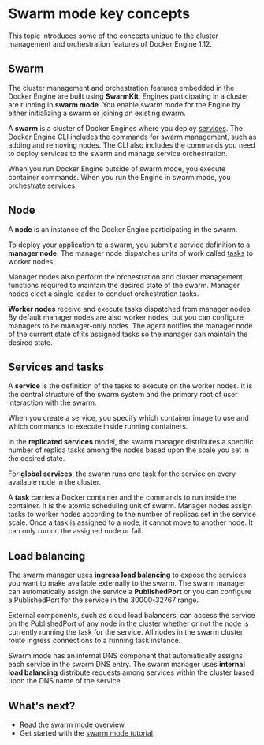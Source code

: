 <!--[metadata]>
+++
title = "Swarm mode key concepts"
description = "Introducing key concepts for Docker Engine swarm mode"
keywords = ["docker, container, cluster, swarm mode"]
advisory = "rc"
[menu.main]
identifier="swarm-mode-concepts"
parent="engine_swarm"
weight="2"
+++
<![end-metadata]-->
# Swarm mode key concepts

This topic introduces some of the concepts unique to the cluster management and
orchestration features of Docker Engine 1.12.

## Swarm

The cluster management and orchestration features embedded in the Docker Engine
are built using **SwarmKit**. Engines participating in a cluster are
running in **swarm mode**. You enable swarm mode for the Engine by either
initializing a swarm or joining an existing swarm.

A **swarm** is a cluster of Docker Engines where you deploy
[services](#Services-and-tasks). The Docker Engine CLI includes the commands for
swarm management, such as adding and removing nodes. The CLI also includes the
commands you need to deploy services to the swarm and manage service
orchestration.

When you run Docker Engine outside of swarm mode, you execute container
commands. When you run the Engine in swarm mode, you orchestrate services.

## Node

A **node** is an instance of the Docker Engine participating in the swarm.

To deploy your application to a swarm, you submit a service definition to a
**manager node**. The manager node dispatches units of work called
[tasks](#Services-and-tasks) to worker nodes.

Manager nodes also perform the orchestration and cluster management functions
required to maintain the desired state of the swarm. Manager nodes elect a single leader to conduct orchestration tasks.

**Worker nodes** receive and execute tasks dispatched from manager nodes. By
default manager nodes are also worker nodes, but you can configure managers to
be manager-only nodes. The agent notifies the manager node of the current
state of its assigned tasks so the manager can maintain the desired state.

## Services and tasks

A **service** is the definition of the tasks to execute on the worker nodes. It
is the central structure of the swarm system and the primary root of user
interaction with the swarm.

When you create a service, you specify which container image to use and which
commands to execute inside running containers.

In the **replicated services** model, the swarm manager distributes a specific
number of replica tasks among the nodes based upon the scale you set in the
desired state.

For **global services**, the swarm runs one task for the service on every
available node in the cluster.

A **task** carries a Docker container and the commands to run inside the
container. It is the atomic scheduling unit of swarm. Manager nodes assign tasks
to worker nodes according to the number of replicas set in the service scale.
Once a task is assigned to a node, it cannot move to another node. It can only
run on the assigned node or fail.

## Load balancing

The swarm manager uses **ingress load balancing** to expose the services you
want to make available externally to the swarm. The swarm manager can
automatically assign the service a **PublishedPort** or you can configure a
PublishedPort for the service in the 30000-32767 range.

External components, such as cloud load balancers, can access the service on the
PublishedPort of any node in the cluster whether or not the node is currently
running the task for the service.  All nodes in the swarm cluster route ingress
connections to a running task instance.

Swarm mode has an internal DNS component that automatically assigns each service
in the swarm DNS entry. The swarm manager uses **internal load balancing**
distribute requests among services within the cluster based upon the DNS name of
the service.

## What's next?
* Read the [swarm mode overview](index.md).
* Get started with the [swarm mode tutorial](swarm-tutorial/index.md).

<p style="margin-bottom:300px">&nbsp;</p>
